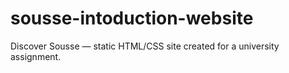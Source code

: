# sousse-intoduction-website
Discover Sousse — static HTML/CSS site created for a university assignment.
